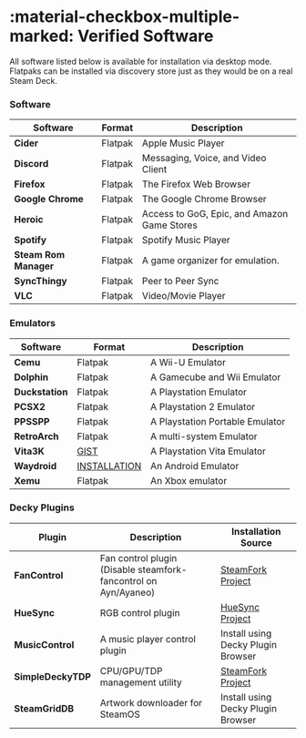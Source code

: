 # :material-checkbox-multiple-marked: Verified Software 

All software listed below is available for installation via desktop mode.  Flatpaks can be installed via discovery store just as they would be on a real Steam Deck.

### Software
|Software|Format|Description|
|----|----|----|
|**Cider**|Flatpak|Apple Music Player|
|**Discord**|Flatpak|Messaging, Voice, and Video Client|
|**Firefox**|Flatpak|The Firefox Web Browser|
|**Google Chrome**|Flatpak|The Google Chrome Browser|
|**Heroic**|Flatpak|Access to GoG, Epic, and Amazon Game Stores|
|**Spotify**|Flatpak|Spotify Music Player|
|**Steam Rom Manager**|Flatpak|A game organizer for emulation.|
|**SyncThingy**|Flatpak|Peer to Peer Sync|
|**VLC**|Flatpak|Video/Movie Player|

### Emulators
|Software|Format|Description|
|----|----|----|
|**Cemu**|Flatpak|A Wii-U Emulator|
|**Dolphin**|Flatpak|A Gamecube and Wii Emulator|
|**Duckstation**|Flatpak|A Playstation Emulator|
|**PCSX2**|Flatpak|A Playstation 2 Emulator|
|**PPSSPP**|Flatpak|A Playstation Portable Emulator|
|**RetroArch**|Flatpak|A multi-system Emulator|
|**Vita3K**|[GIST](https://gist.github.com/fewtarius/b20f762581fb4922d6d17270e81b6d50)|A Playstation Vita Emulator|
|**Waydroid**|[INSTALLATION](https://github.com/SteamFork/SteamOS-Waydroid-Installer?tab=readme-ov-file#installation-steps)|An Android Emulator|
|**Xemu**|Flatpak|An Xbox emulator|

### Decky Plugins
|Plugin|Description|Installation Source|
|----|----|----|
|**FanControl**|Fan control plugin (Disable steamfork-fancontrol on Ayn/Ayaneo)|[SteamFork Project](https://github.com/SteamFork/FanControl/releases)|
|**HueSync**|RGB control plugin|[HueSync Project](https://github.com/honjow/HueSync)|
|**MusicControl**|A music player control plugin|Install using Decky Plugin Browser|
|**SimpleDeckyTDP**|CPU/GPU/TDP management utility|[SteamFork Project](https://github.com/SteamFork/SimpleDeckyTDP/releases)|
|**SteamGridDB**|Artwork downloader for SteamOS|Install using Decky Plugin Browser|
